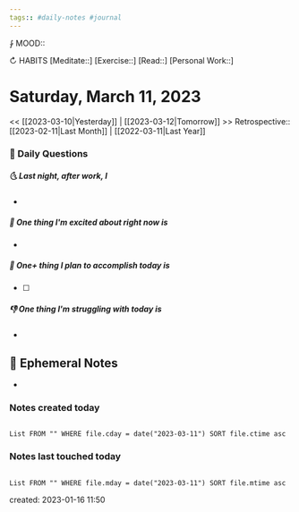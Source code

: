 ```yaml
---
tags:: #daily-notes #journal
---
```


⨑ MOOD::

↻ HABITS
[Meditate::]
[Exercise::]
[Read::]
[Personal Work::]

# Saturday, March 11, 2023

<< [[2023-03-10|Yesterday]] | [[2023-03-12|Tomorrow]] >>
Retrospective:: [[2023-02-11|Last Month]] | [[2022-03-11|Last Year]]

### 📅 Daily Questions

##### 🌜 Last night, after work, I

-

##### 🙌 One thing I'm excited about right now is

-

##### 🚀 One+ thing I plan to accomplish today is

- [ ]

##### 👎 One thing I'm struggling with today is

-

## 📝 Ephemeral Notes

- 

### Notes created today

```dataview

List FROM "" WHERE file.cday = date("2023-03-11") SORT file.ctime asc

```

### Notes last touched today

```dataview

List FROM "" WHERE file.mday = date("2023-03-11") SORT file.mtime asc

```

created: 2023-01-16 11:50
